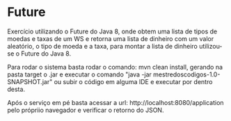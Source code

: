 # Future

Exercício utilizando o Future do Java 8, onde obtem uma lista de tipos de moedas e taxas de um WS
e retorna uma lista de dinheiro com um valor aleatório, o tipo de moeda e a taxa, para montar a lista de 
dinheiro utilizou-se o Future do Java 8.

Para rodar o sistema basta rodar o comando: mvn clean install, gerando na pasta target o .jar e executar o comando "java -jar mestredoscodigos-1.0-SNAPSHOT.jar" 
ou subir o código em alguma IDE e executar por dentro desta.

Após o serviço em pé basta acessar a url: http://localhost:8080/application pelo própriio navegador e verificar o retorno do JSON. 
